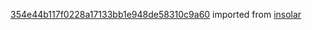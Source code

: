 [354e44b117f0228a17133bb1e948de58310c9a60](https://github.com/insolar/insolar/commit/354e44b117f0228a17133bb1e948de58310c9a60) imported from [insolar](https://github.com/insolar/insolar)
